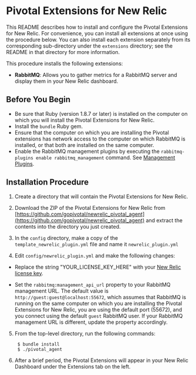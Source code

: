 # Pivotal Extensions for New Relic

This README describes how to install and configure the Pivotal Extensions for New Relic.  For convenience, you can install all extensions at once using the procedure below.  You can also install each extension separately from its corresponding sub-directory under the `extensions` directory; see the README in that directory for more information.

This procedure installs the following extensions:

* **RabbitMQ**: Allows you to gather metrics for a RabbitMQ server and display them in your New Relic dashboard.

## Before You Begin

* Be sure that Ruby (version 1.8.7 or later) is installed on the computer on which you will install the Pivotal Extensions for New Relic.  
* Install the `bundle` Ruby gem.
* Ensure that the computer on which you are installing the Pivotal extensions has network access to the computer on which RabbitMQ is installed, or that both are installed on the same computer.
* Enable the RabbitMQ management plugins by executing the `rabbitmq-plugins enable rabbitmq_management` command.  See [Management Plugins](http://www.rabbitmq.com/management.html).

## Installation Procedure

1. Create a directory that will contain the Pivotal Extensions for New Relic.

1. Download the ZIP of the Pivotal Extensions for New Relic from [https://github.com/gopivotal/newrelic_pivotal_agent](https://github.com/gopivotal/newrelic_pivotal_agent) and extract the contents into the directory you just created.

3. In the `config` directory, make a copy of the `template_newrelic_plugin.yml` file and name it `newrelic_plugin.yml`

4. Edit `config/newrelic_plugin.yml` and make the following changes:

* Replace the string "YOUR_LICENSE_KEY_HERE" with your [New Relic license key](https://newrelic.com/docs/subscriptions/license-key).   

* Set the `rabbitmq:management_api_url` property to your RabbitMQ management URL.  The default value is `http://guest:guest@localhost:55672`, which assumes that RabbitMQ is running on the same computer on which you are installing the Pivotal Extensions for New Relic, you are using the default port (55672), and you connect using the default `guest` RabbitMQ user.  If your RabbitMQ management URL is different, update the property accordingly.

5. From the top-level directory, run the following commands: 

        $ bundle install
        $ ./pivotal_agent
6. After a brief period, the Pivotal Extensions will appear in your New Relic Dashboard under the Extensions tab on the left. 

